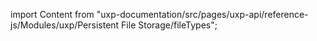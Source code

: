 
import Content from "uxp-documentation/src/pages/uxp-api/reference-js/Modules/uxp/Persistent File Storage/fileTypes";

<Content query="product=photoshop"/>
